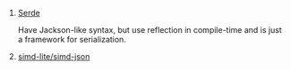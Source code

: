 1. [Serde](https://serde.rs/)
    
    Have Jackson-like syntax, but use reflection in compile-time and is just a framework for serialization.
 
 2. [simd-lite/simd-json](https://github.com/simd-lite/simd-json)
